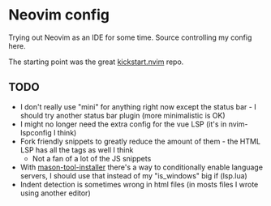 # Neovim config
Trying out Neovim as an IDE for some time. Source controlling my config here.

The starting point was the great [kickstart.nvim](https://github.com/nvim-lua/kickstart.nvim) repo.

## TODO
- I don't really use "mini" for anything right now except the status bar - I should try another status bar plugin (more minimalistic is OK)
- I might no longer need the extra config for the vue LSP (it's in nvim-lspconfig I think)
- Fork friendly snippets to greatly reduce the amount of them - the HTML LSP has all the tags as well I think
    - Not a fan of a lot of the JS snippets
- With [mason-tool-installer](https://github.com/WhoIsSethDaniel/mason-tool-installer.nvim) there's a way to conditionally enable language servers, I should use that instead of my "is_windows" big if (lsp.lua) 
- Indent detection is sometimes wrong in html files (in mosts files I wrote using another editor)
